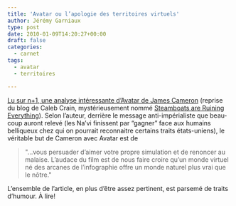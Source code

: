 ```yaml
---
title: 'Avatar ou l’apologie des territoires virtuels'
author: Jérémy Garniaux
type: post
date: 2010-01-09T14:20:27+00:00
draft: false
categories:
  - carnet
tags:
  - avatar
  - territoires

---
```

[Lu sur n+1, une analyse intéres­sante d’A­vatar de James Cameron][1] (reprise du blog de Caleb Crain, mys­térieuse­ment nom­mé [Steam­boats are Ruin­ing Every­thing][2]). Selon l’au­teur, der­rière le mes­sage anti-impéri­al­iste que beau­coup auront relevé (les Na’vi finis­sent par “gag­n­er” face aux humains belliqueux chez qui on pour­rait recon­naitre cer­tains traits états-uniens), le véri­ta­ble but de Cameron avec Avatar est de 
  
> "...vous per­suad­er d’aimer votre pro­pre sim­u­la­tion et de renon­cer au malaise. L’au­dace du film est de nous faire croire qu’un monde virtuel né des arcanes de l’in­fo­gra­phie offre un monde naturel plus vrai que le nôtre."
  
L’ensem­ble de l’ar­ti­cle, en plus d’être assez per­ti­nent, est parsemé de traits d’hu­mour. À lire!

 [1]: https://www.nplusonemag.com/dont-play-or-youll-go-blind
 [2]: https://www.steamthing.com/